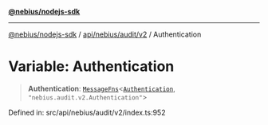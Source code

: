 [**@nebius/nodejs-sdk**](../../../../../README.md)

---

[@nebius/nodejs-sdk](../../../../../README.md) / [api/nebius/audit/v2](../README.md) / Authentication

# Variable: Authentication

> **Authentication**: [`MessageFns`](../../../../../runtime/protos/core/interfaces/MessageFns.md)\<[`Authentication`](../interfaces/Authentication.md), `"nebius.audit.v2.Authentication"`\>

Defined in: src/api/nebius/audit/v2/index.ts:952
